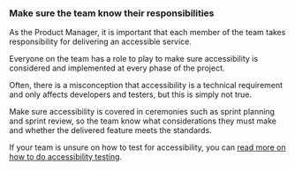 ### Make sure the team know their responsibilities

As the Product Manager, it is important that each member of the team takes responsibility for delivering an accessible service.

Everyone on the team has a role to play to make sure accessibility is considered and implemented at every phase of the project.

Often, there is a misconception that accessibility is a technical requirement and only affects developers and testers, but this is simply not true.

Make sure accessibility is covered in ceremonies such as sprint planning and sprint review, so the team know what considerations they must make and whether the delivered feature meets the standards.

If your team is unsure on how to test for accessibility, you can [read more on how to do accessibility testing](/best-practice/how-to-do-accessibility-testing).
